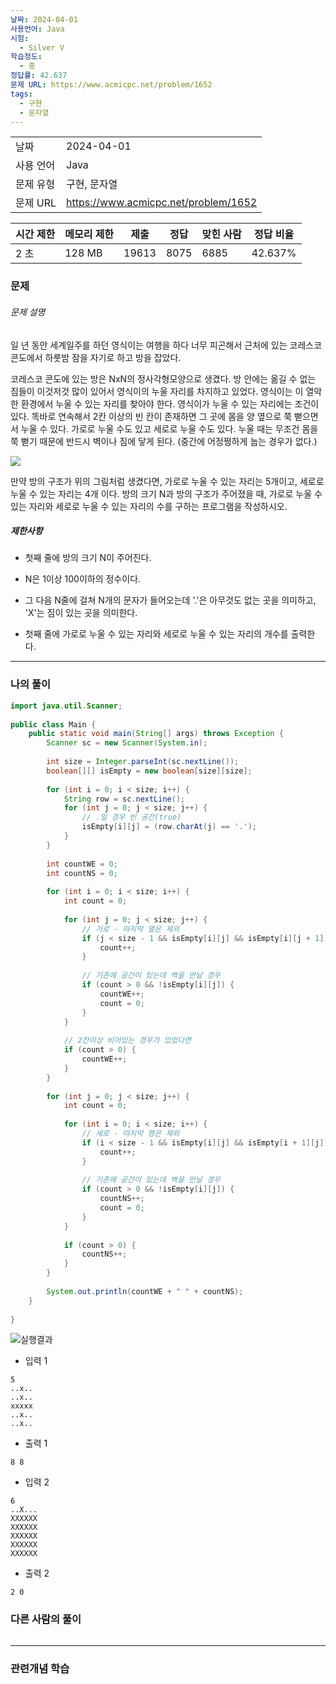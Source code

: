 ```yaml
---
날짜: 2024-04-01
사용언어: Java
시험:
  - Silver V
학습정도:
  - 중
정답률: 42.637
문제 URL: https://www.acmicpc.net/problem/1652
tags:
  - 구현
  - 문자열
---
```

|        |                                      |
| ------ | ------------------------------------ |
| 날짜     | 2024-04-01                           |
| 사용 언어  | Java                                 |
| 문제 유형  | 구현, 문자열                              |
| 문제 URL | https://www.acmicpc.net/problem/1652 |

| 시간 제한 | 메모리 제한 | 제출    | 정답   | 맞힌 사람 | 정답 비율   |
| ----- | ------ | ----- | ---- | ----- | ------- |
| 2 초   | 128 MB | 19613 | 8075 | 6885  | 42.637% |

### 문제

###### 문제 설명
일 년 동안 세계일주를 하던 영식이는 여행을 하다 너무 피곤해서 근처에 있는 코레스코 콘도에서 하룻밤 잠을 자기로 하고 방을 잡았다.

코레스코 콘도에 있는 방은 NxN의 정사각형모양으로 생겼다. 방 안에는 옮길 수 없는 짐들이 이것저것 많이 있어서 영식이의 누울 자리를 차지하고 있었다. 영식이는 이 열악한 환경에서 누울 수 있는 자리를 찾아야 한다. 영식이가 누울 수 있는 자리에는 조건이 있다. 똑바로 연속해서 2칸 이상의 빈 칸이 존재하면 그 곳에 몸을 양 옆으로 쭉 뻗으면서 누울 수 있다. 가로로 누울 수도 있고 세로로 누울 수도 있다. 누울 때는 무조건 몸을 쭉 뻗기 때문에 반드시 벽이나 짐에 닿게 된다. (중간에 어정쩡하게 눕는 경우가 없다.)

![](https://www.acmicpc.net/JudgeOnline/upload/201005/map.PNG)

만약 방의 구조가 위의 그림처럼 생겼다면, 가로로 누울 수 있는 자리는 5개이고, 세로로 누울 수 있는 자리는 4개 이다. 방의 크기 N과 방의 구조가 주어졌을 때, 가로로 누울 수 있는 자리와 세로로 누울 수 있는 자리의 수를 구하는 프로그램을 작성하시오.

##### 제한사항
- 첫째 줄에 방의 크기 N이 주어진다.
- N은 1이상 100이하의 정수이다.
- 그 다음 N줄에 걸쳐 N개의 문자가 들어오는데 '.'은 아무것도 없는 곳을 의미하고, 'X'는 짐이 있는 곳을 의미한다.

- 첫째 줄에 가로로 누울 수 있는 자리와 세로로 누울 수 있는 자리의 개수를 출력한다.

---

### 나의 풀이

```java
import java.util.Scanner;  
  
public class Main {  
    public static void main(String[] args) throws Exception {  
        Scanner sc = new Scanner(System.in);  
  
        int size = Integer.parseInt(sc.nextLine());  
        boolean[][] isEmpty = new boolean[size][size];  
  
        for (int i = 0; i < size; i++) {  
            String row = sc.nextLine();  
            for (int j = 0; j < size; j++) {  
                // .일 경우 빈 공간(true)  
                isEmpty[i][j] = (row.charAt(j) == '.');  
            }  
        }  
  
        int countWE = 0;  
        int countNS = 0;  
  
        for (int i = 0; i < size; i++) {  
            int count = 0;  
  
            for (int j = 0; j < size; j++) {  
                // 가로 - 마지막 열은 제외  
                if (j < size - 1 && isEmpty[i][j] && isEmpty[i][j + 1]) {  
                    count++;  
                }  
  
                // 기존에 공간이 있는데 벽을 만날 경우  
                if (count > 0 && !isEmpty[i][j]) {  
                    countWE++;  
                    count = 0;  
                }  
            }  
  
            // 2칸이상 비어있는 경우가 있었다면  
            if (count > 0) {  
                countWE++;  
            }  
        }  
  
        for (int j = 0; j < size; j++) {  
            int count = 0;  
  
            for (int i = 0; i < size; i++) {  
                // 세로 - 마지막 행은 제외  
                if (i < size - 1 && isEmpty[i][j] && isEmpty[i + 1][j]) {  
                    count++;  
                }  
  
                // 기존에 공간이 있는데 벽을 만날 경우  
                if (count > 0 && !isEmpty[i][j]) {  
                    countNS++;  
                    count = 0;  
                }  
            }  
  
            if (count > 0) {  
                countNS++;  
            }  
        }  
  
        System.out.println(countWE + " " + countNS);  
    }  
  
}
```

![실행결과](/assets/CodingTest/B1652.png)

- 입력 1
``` 
5
..x..
..x..
xxxxx
..x..
..x..
```
- 출력 1
```
8 8
```

- 입력 2
```
6
..X...
XXXXXX
XXXXXX
XXXXXX
XXXXXX
XXXXXX
```
- 출력 2
```
2 0
```

### 다른 사람의 풀이

```java

```

---
### 관련개념 학습
